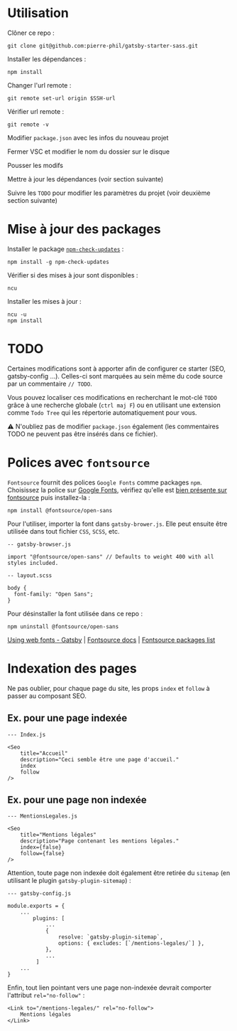 # Utilisation

Clôner ce repo :

`git clone git@github.com:pierre-phil/gatsby-starter-sass.git`

Installer les dépendances :

`npm install`

Changer l'url remote :

`git remote set-url origin $SSH-url`

Vérifier url remote :

`git remote -v`

Modifier `package.json` avec les infos du nouveau projet

Fermer VSC et modifier le nom du dossier sur le disque

Pousser les modifs

Mettre à jour les dépendances (voir section suivante)

Suivre les `TODO` pour modifier les paramètres du projet (voir deuxième section suivante)

# Mise à jour des packages

Installer le package [`npm-check-updates`](https://www.npmjs.com/package/npm-check-updates) :

`npm install -g npm-check-updates`

Vérifier si des mises à jour sont disponibles :

`ncu`

Installer les mises à jour :

```
ncu -u
npm install
```

# TODO

Certaines modifications sont à apporter afin de configurer ce starter (SEO, gatsby-config ...). Celles-ci sont marquées au sein même du code source par un commentaire `// TODO`.

Vous pouvez localiser ces modifications en recherchant le mot-clé `TODO` grâce à une recherche globale (`ctrl maj F`) ou en utilisant une extension comme `Todo Tree` qui les répertorie automatiquement pour vous.

⚠️ N'oubliez pas de modifier `package.json` également (les commentaires TODO ne peuvent pas être insérés dans ce fichier).

# Polices avec `fontsource`

`Fontsource` fournit des polices `Google Fonts` comme packages `npm`. Choisissez la police sur [Google Fonts](https://fonts.google.com/), vérifiez qu'elle est [bien présente sur fontsource](https://github.com/fontsource/fontsource/tree/master/packages) puis installez-la :

`npm install @fontsource/open-sans`

Pour l'utiliser, importer la font dans `gatsby-brower.js`. Elle peut ensuite être utilisée dans tout fichier `CSS`, `SCSS`, etc.

```
-- gatsby-browser.js

import "@fontsource/open-sans" // Defaults to weight 400 with all styles included.
```

```
-- layout.scss

body {
  font-family: "Open Sans";
}
```

Pour désinstaller la font utilisée dans ce repo :

`npm uninstall @fontsource/open-sans`

[Using web fonts - Gatsby](https://www.gatsbyjs.com/docs/how-to/styling/using-web-fonts/#self-host-google-fonts-with-fontsource) |
[Fontsource docs](https://github.com/fontsource/fontsource#installation) | [Fontsource packages list](https://github.com/fontsource/fontsource/tree/master/packages)

# Indexation des pages

Ne pas oublier, pour chaque page du site, les props `index` et `follow` à passer au composant SEO.

## Ex. pour une page indexée

`--- Index.js`

```
<Seo
    title="Accueil"
    description="Ceci semble être une page d'accueil."
    index
    follow
/>
```

## Ex. pour une page non indexée

`--- MentionsLegales.js`

```
<Seo
    title="Mentions légales"
    description="Page contenant les mentions légales."
    index={false}
    follow={false}
/>
```

Attention, toute page non indexée doit également être retirée du `sitemap` (en utilisant le plugin `gatsby-plugin-sitemap`) :

`--- gatsby-config.js`

```
module.exports = {
    ...
        plugins: [
            ...
            {
                resolve: `gatsby-plugin-sitemap`,
                options: { excludes: [`/mentions-legales/`] },
            },
            ...
         ]
    ...
}
```
Enfin, tout lien pointant vers une page non-indexée devrait comporter l'attribut `rel="no-follow"` :

```
<Link to="/mentions-legales/" rel="no-follow">
    Mentions légales
</Link>
```
